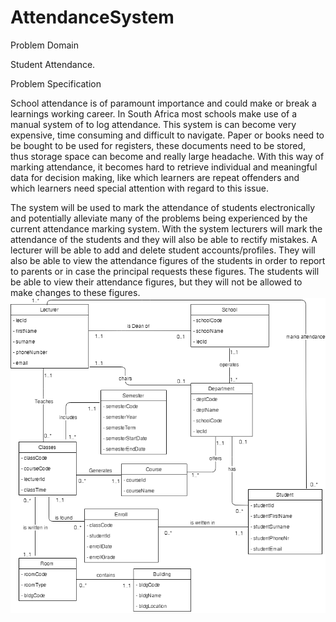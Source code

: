 # AttendanceSystem
Problem Domain

Student Attendance.

Problem Specification

School attendance is of paramount importance and could make or break a learnings working career.  In South Africa most schools make use of a manual system of to log attendance.  This system is can become very expensive, time consuming and difficult to navigate.  Paper or books need to be bought to be used for registers, these documents need to be stored, thus storage space can become and really large headache.  With this way of marking attendance, it becomes hard to retrieve individual and meaningful data for decision making, like which learners are repeat offenders and which learners need special attention with regard to this issue.  

The system will be used to mark the attendance of students electronically and potentially alleviate many of the problems being experienced by the current attendance marking system.  With the system lecturers will mark the attendance of the students and they will also be able to rectify mistakes.  A lecturer will be able to add and delete student accounts/profiles.  They will also be able to view the attendance figures of the students in order to report to parents or in case the principal requests these figures.  The students will be able to view their attendance figures, but they will not be allowed to make changes to these figures.
![Uml Diagram](UML%20Diagram.png)